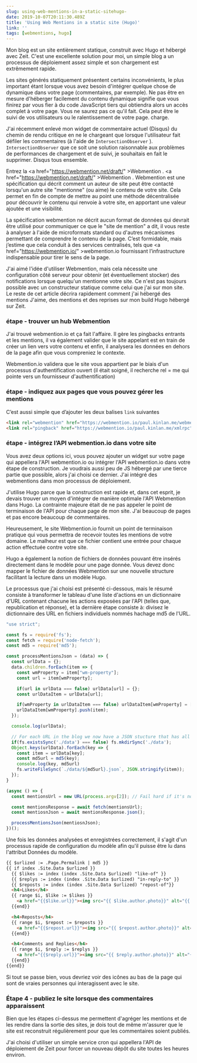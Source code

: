 ```yaml
---
slug: using-web-mentions-in-a-static-sitehugo-
date: 2019-10-07T20:11:30.489Z
title: 'Using Web Mentions in a static site (Hugo)'
link: ''
tags: [webmentions, hugo]
---
```


Mon blog est un site entièrement statique, construit avec Hugo et hébergé avec Zeit. C&#39;est une excellente solution pour moi, un simple blog a un processus de déploiement assez simple et son chargement est extrêmement rapide.

Les sites générés statiquement présentent certains inconvénients, le plus important étant lorsque vous avez besoin d&#39;intégrer quelque chose de dynamique dans votre page (commentaires, par exemple). Ne pas être en mesure d&#39;héberger facilement du contenu dynamique signifie que vous finirez par vous fier à du code JavaScript tiers qui obtiendra alors un accès complet à votre page. Vous ne saurez pas ce qu&#39;il fait. Cela peut être le suivi de vos utilisateurs ou le ralentissement de votre page. charge.

J&#39;ai récemment enlevé mon widget de commentaire actuel (Disqus) du chemin de rendu critique en ne le chargeant que lorsque l&#39;utilisateur fait défiler les commentaires (à l&#39;aide de `IntersectionObserver` ). `IntersectionObserver` que ce soit une solution raisonnable aux problèmes de performances de chargement et de suivi, je souhaitais en fait le supprimer. Disqus tous ensemble.

Entrez la <a <span class="notranslate">href=&quot;https://webmention.net/draft/&quot; &gt;Webmention</a> . <a <span class="notranslate">href=&quot;https://webmention.net/draft/&quot; &gt;Webmention</a> . Webmention est une spécification qui décrit comment un auteur de site peut être contacté lorsqu&#39;un autre site &quot;mentionne&quot; (ou aime) le contenu de votre site. Cela permet en fin de compte de mettre au point une méthode décentralisée pour découvrir le contenu qui renvoie à votre site, en apportant une valeur ajoutée et une visibilité.

La spécification webmention ne décrit aucun format de données qui devrait être utilisé pour communiquer ce que le &quot;site de mention&quot; a dit, il vous reste à analyser à l&#39;aide de microformats standard ou d&#39;autres mécanismes permettant de comprendre le contenu de la page. C’est formidable, mais j’estime que cela conduit à des services centralisés, tels que <a <span class="notranslate">href=&quot;https://webmention.io/&quot; &gt;webmention.io</a> fournissant l’infrastructure indispensable pour tirer le sens de la page.

J&#39;ai aimé l&#39;idée d&#39;utiliser Webmention, mais cela nécessite une configuration côté serveur pour obtenir (et éventuellement stocker) des notifications lorsque quelqu&#39;un mentionne votre site. Ce n&#39;est pas toujours possible avec un constructeur statique comme celui que j&#39;ai sur mon site. Le reste de cet article décrira rapidement comment j&#39;ai hébergé des mentions J&#39;aime, des mentions et des reprises sur mon build Hugo hébergé sur Zeit.

### étape - trouver un hub Webmention

J&#39;ai trouvé webmention.io et ça fait l&#39;affaire. Il gère les pingbacks entrants et les mentions, il va également valider que le site appelant est en train de créer un lien vers votre contenu et enfin, il analysera les données en dehors de la page afin que vous compreniez le contexte.

Webmention.io validera que le site vous appartient par le biais d&#39;un processus d&#39;authentification ouvert (il était soigné, il recherche rel = me qui pointe vers un fournisseur d&#39;authentification)

### étape - indiquez aux pages que vous pouvez gérer les mentions

C’est aussi simple que d’ajouter les deux balises `link` suivantes

```html
<link rel="webmention" href="https://webmention.io/paul.kinlan.me/webmention">
<link rel="pingback" href="https://webmention.io/paul.kinlan.me/xmlrpc">
```

### étape - intégrez l’API webmention.io dans votre site

Vous avez deux options ici, vous pouvez ajouter un widget sur votre page qui appellera l&#39;API webmention.io ou intégrer l&#39;API webmention.io dans votre étape de construction. Je voudrais aussi peu de JS hébergé par une tierce partie que possible, alors j&#39;ai choisi ce dernier. J&#39;ai intégré des webmentions dans mon processus de déploiement.

J&#39;utilise Hugo parce que la construction est rapide et, dans cet esprit, je devais trouver un moyen d&#39;intégrer de manière optimale l&#39;API Webmention dans Hugo. La contrainte majeure était de ne pas appeler le point de terminaison de l&#39;API pour chaque page de mon site. J&#39;ai beaucoup de pages et pas encore beaucoup de commentaires.

Heureusement, le site Webmention.io fournit un point de terminaison pratique qui vous permettra de recevoir toutes les mentions de votre domaine. Le malheur est que ce fichier contient une entrée pour chaque action effectuée contre votre site.

Hugo a également la notion de fichiers de données pouvant être insérés directement dans le modèle pour une page donnée. Vous devez donc mapper le fichier de données Webmention sur une nouvelle structure facilitant la lecture dans un modèle Hugo.

Le processus que j&#39;ai choisi est présenté ci-dessous, mais le résumé consiste à transformer le tableau d&#39;une liste d&#39;actions en un dictionnaire d&#39;URL contenant chacune les actions exposées par l&#39;API (telles que, republication et réponse), et la dernière étape consiste à: divisez le dictionnaire des URL en fichiers individuels nommés hachage md5 de l&#39;URL.

```javascript
"use strict";

const fs = require('fs');
const fetch = require('node-fetch');
const md5 = require('md5');

const processMentionsJson = (data) => {
  const urlData = {};
  data.children.forEach(item => {
    const wmProperty = item["wm-property"];
    const url = item[wmProperty];

    if(url in urlData === false) urlData[url] = {};
    const urlDataItem = urlData[url];

    if(wmProperty in urlDataItem === false) urlDataItem[wmProperty] = [];
    urlDataItem[wmProperty].push(item);
  });

  console.log(urlData);

  // For each URL in the blog we now have a JSON stucture that has all the like, mentions and reposts
  if(fs.existsSync('./data') === false) fs.mkdirSync('./data');
  Object.keys(urlData).forEach(key => {
    const item = urlData[key];
    const md5url = md5(key);
    console.log(key, md5url)
    fs.writeFileSync(`./data/${md5url}.json`, JSON.stringify(item));
  });
}

(async () => {
  const mentionsUrl = new URL(process.argv[2]); // Fail hard if it's not a uRL

  const mentionsResponse = await fetch(mentionsUrl);
  const mentiosnJson = await mentionsResponse.json();

  processMentionsJson(mentiosnJson);
})();
```

Une fois les données analysées et enregistrées correctement, il s&#39;agit d&#39;un processus rapide de configuration du modèle afin qu&#39;il puisse être lu dans l&#39;attribut Données du modèle.

```html
{{ $urlized := .Page.Permalink | md5 }}
{{ if index .Site.Data $urlized }}
  {{ $likes := index (index .Site.Data $urlized) "like-of" }}
  {{ $replys := index (index .Site.Data $urlized) "in-reply-to" }}
  {{ $reposts := index (index .Site.Data $urlized) "repost-of"}}
  <h4>Likes</h4>
  {{ range $i, $like := $likes }}
    <a href="{{$like.url}}"><img src="{{ $like.author.photo}}" alt="{{ $like.author.name }}" class="profile photo"></a>
  {{end}}

  <h4>Reposts</h4>
  {{ range $i, $repost := $reposts }}
    <a href="{{$repost.url}}"><img src="{{ $repost.author.photo}}" alt="{{ $repost.author.name }}" class="profile photo"></a>
  {{end}}

  <h4>Comments and Replies</h4>
  {{ range $i, $reply := $replys }}
    <a href="{{$reply.url}}"><img src="{{ $reply.author.photo}}" alt="{{ $reply.author.name }}" class="profile photo"></a>
  {{end}}
{{end}}
```

Si tout se passe bien, vous devriez voir des icônes au bas de la page qui sont de vraies personnes qui interagissent avec le site.

### Étape 4 - publiez le site lorsque des commentaires apparaissent

Bien que les étapes ci-dessus me permettent d&#39;agréger les mentions et de les rendre dans la sortie des sites, je dois tout de même m&#39;assurer que le site est reconstruit régulièrement pour que les commentaires soient publiés.

J&#39;ai choisi d&#39;utiliser un simple service cron qui appellera l&#39;API de déploiement de Zeit pour forcer un nouveau dépôt du site toutes les heures environ.
